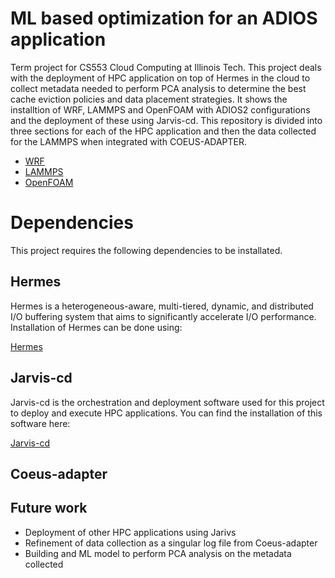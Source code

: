 # ML based optimization for an ADIOS application
Term project for CS553 Cloud Computing at Illinois Tech. This project deals with the deployment of HPC application on top of Hermes in the cloud to collect metadata needed to perform PCA analysis to determine the best cache eviction policies and data placement strategies. It shows the installtion of WRF, LAMMPS and OpenFOAM with ADIOS2 configurations and the deployment of these using Jarvis-cd.
This repository is divided into three sections for each of the HPC application and then the data collected for the LAMMPS when integrated with COEUS-ADAPTER. 

* [WRF](https://github.com/manikantateja973/Build-an-ML-based-optimization-for-an-Adios-application/tree/main/WRF)
* [LAMMPS](https://github.com/manikantateja973/Build-an-ML-based-optimization-for-an-Adios-application/tree/main/LAMMPS)
* [OpenFOAM](https://github.com/manikantateja973/Build-an-ML-based-optimization-for-an-Adios-application/tree/main/OpenFOAM)

# Dependencies
This project requires the following dependencies to be installated.

## Hermes 
Hermes is a heterogeneous-aware, multi-tiered, dynamic, and distributed I/O buffering system that aims to significantly accelerate I/O performance.
Installation of Hermes can be done using:

[Hermes](https://github.com/HDFGroup/hermes/blob/master/README.md)

## Jarvis-cd 
Jarvis-cd is the orchestration and deployment software used for this project to deploy and execute HPC applications. You can find the installation of this software here:

[Jarvis-cd](https://github.com/grc-iit/jarvis-cd/)


## Coeus-adapter

## Future work
* Deployment of other HPC applications using Jarivs
* Refinement of data collection as a singular log file from Coeus-adapter
* Building and ML model to perform PCA analysis on the metadata collected
